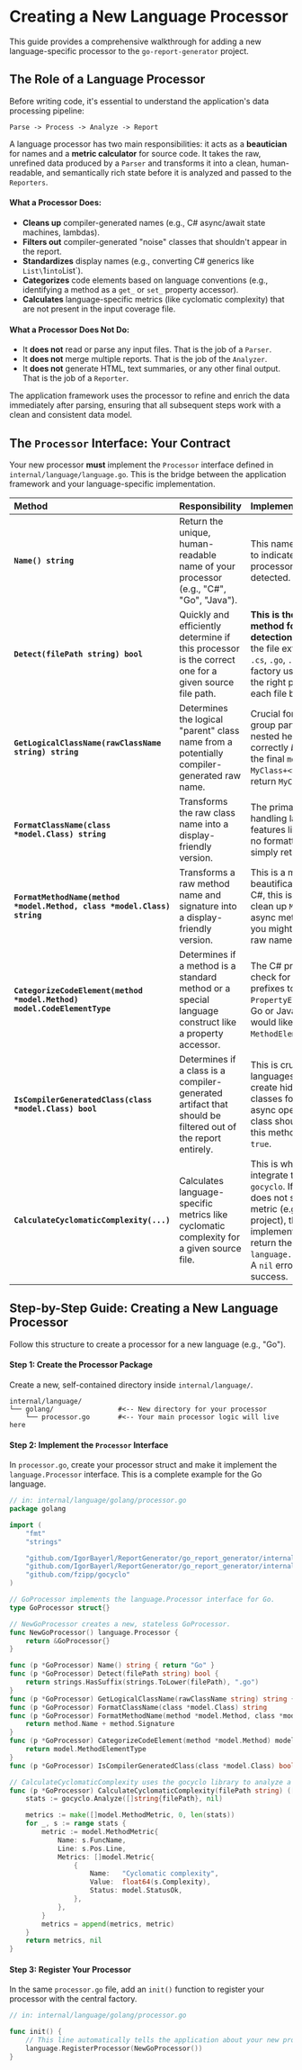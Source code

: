 # Creating a New Language Processor

This guide provides a comprehensive walkthrough for adding a new language-specific processor to the `go-report-generator` project.

## The Role of a Language Processor

Before writing code, it's essential to understand the application's data processing pipeline:

`Parse -> Process -> Analyze -> Report`

A language processor has two main responsibilities: it acts as a **beautician** for names and a **metric calculator** for source code. It takes the raw, unrefined data produced by a `Parser` and transforms it into a clean, human-readable, and semantically rich state before it is analyzed and passed to the `Reporters`.

#### What a Processor Does:

*   **Cleans up** compiler-generated names (e.g., C# async/await state machines, lambdas).
*   **Filters out** compiler-generated "noise" classes that shouldn't appear in the report.
*   **Standardizes** display names (e.g., converting C# generics like `List\`1` into `List<T>`).
*   **Categorizes** code elements based on language conventions (e.g., identifying a method as a `get_` or `set_` property accessor).
*   **Calculates** language-specific metrics (like cyclomatic complexity) that are not present in the input coverage file.

#### What a Processor **Does Not** Do:

*   It **does not** read or parse any input files. That is the job of a `Parser`.
*   It **does not** merge multiple reports. That is the job of the `Analyzer`.
*   It **does not** generate HTML, text summaries, or any other final output. That is the job of a `Reporter`.

The application framework uses the processor to refine and enrich the data immediately after parsing, ensuring that all subsequent steps work with a clean and consistent data model.

## The `Processor` Interface: Your Contract

Your new processor **must** implement the `Processor` interface defined in `internal/language/language.go`. This is the bridge between the application framework and your language-specific implementation.

| Method                                                                 | Responsibility                                                                                                                                                             | Implementation Notes                                                                                                                                                                                                                                                                                                                          |
| :--------------------------------------------------------------------- | :------------------------------------------------------------------------------------------------------------------------------------------------------------------------- | :-------------------------------------------------------------------------------------------------------------------------------------------------------------------------------------------------------------------------------------------------------------------------------------------------------------------------------------------- |
| **`Name() string`**                                                    | Return the unique, human-readable name of your processor (e.g., "C#", "Go", "Java").                                                                                       | This name is used in logs to indicate which processor was auto-detected.                                                                                                                                                                                                                                                                  |
| **`Detect(filePath string) bool`**                                     | Quickly and efficiently determine if this processor is the correct one for a given source file path.                                                                       | **This is the most critical method for automatic detection.** It should check the file extension (e.g., `.cs`, `.go`, `.java`). The factory uses this to select the right processor for each file being processed.                                                                                                                   |
| **`GetLogicalClassName(rawClassName string) string`**                  | Determines the logical "parent" class name from a potentially compiler-generated raw name.                                                                                 | Crucial for parsers to group partial classes or nested helper classes correctly *before* creating the final `model.Class`. E.g., `MyClass+<Sub>d__0` should return `MyClass`.                                                                                                                                                            |
| **`FormatClassName(class *model.Class) string`**                       | Transforms the raw class name into a display-friendly version.                                                                                                             | The primary use case is handling language features like generics. If no formatting is needed, simply return `class.Name`.                                                                                                                                                                                                                 |
| **`FormatMethodName(method *model.Method, class *model.Class) string`**| Transforms a raw method name and signature into a display-friendly version.                                                                                                | This is a main beautification step. For C#, this is where you clean up `MoveNext()` from async methods. For Go, you might just return the raw name.                                                                                                                                                                                 |
| **`CategorizeCodeElement(method *model.Method) model.CodeElementType`**| Determines if a method is a standard method or a special language construct like a property accessor.                                                                      | The C# processor will check for `get_` and `set_` prefixes to return `PropertyElementType`. A Go or Java processor would likely always return `MethodElementType`.                                                                                                                                                               |
| **`IsCompilerGeneratedClass(class *model.Class) bool`**                | Determines if a class is a compiler-generated artifact that should be filtered out of the report entirely.                                                                   | This is crucial for languages like C# that create hidden helper classes for lambdas and async operations. If a class should be removed, this method must return `true`.                                                                                                                                                                |
| **`CalculateCyclomaticComplexity(...)`**                      | Calculates language-specific metrics like cyclomatic complexity for a given source file.                                                                                   | This is where you integrate tools like `gocyclo`. If the language does not support this metric (e.g., C# in this project), the implementation **must** return the sentinel error `language.ErrNotSupported`. A `nil` error indicates success. |

## Step-by-Step Guide: Creating a New Language Processor

Follow this structure to create a processor for a new language (e.g., "Go").

#### Step 1: Create the Processor Package

Create a new, self-contained directory inside `internal/language/`.

```
internal/language/
└── golang/                #<-- New directory for your processor
    └── processor.go       #<-- Your main processor logic will live here
```

#### Step 2: Implement the `Processor` Interface

In `processor.go`, create your processor struct and make it implement the `language.Processor` interface. This is a complete example for the Go language.

```go
// in: internal/language/golang/processor.go
package golang

import (
	"fmt"
	"strings"

	"github.com/IgorBayerl/ReportGenerator/go_report_generator/internal/language"
	"github.com/IgorBayerl/ReportGenerator/go_report_generator/internal/model"
	"github.com/fzipp/gocyclo"
)

// GoProcessor implements the language.Processor interface for Go.
type GoProcessor struct{}

// NewGoProcessor creates a new, stateless GoProcessor.
func NewGoProcessor() language.Processor {
	return &GoProcessor{}
}

func (p *GoProcessor) Name() string { return "Go" }
func (p *GoProcessor) Detect(filePath string) bool {
	return strings.HasSuffix(strings.ToLower(filePath), ".go")
}
func (p *GoProcessor) GetLogicalClassName(rawClassName string) string { return rawClassName }
func (p *GoProcessor) FormatClassName(class *model.Class) string       { return class.Name }
func (p *GoProcessor) FormatMethodName(method *model.Method, class *model.Class) string {
	return method.Name + method.Signature
}
func (p *GoProcessor) CategorizeCodeElement(method *model.Method) model.CodeElementType {
	return model.MethodElementType
}
func (p *GoProcessor) IsCompilerGeneratedClass(class *model.Class) bool { return false }

// CalculateCyclomaticComplexity uses the gocyclo library to analyze a Go source file.
func (p *GoProcessor) CalculateCyclomaticComplexity(filePath string) ([]model.MethodMetric, error) {
	stats := gocyclo.Analyze([]string{filePath}, nil)

	metrics := make([]model.MethodMetric, 0, len(stats))
	for _, s := range stats {
		metric := model.MethodMetric{
			Name: s.FuncName,
			Line: s.Pos.Line,
			Metrics: []model.Metric{
				{
					Name:   "Cyclomatic complexity",
					Value:  float64(s.Complexity),
					Status: model.StatusOk,
				},
			},
		}
		metrics = append(metrics, metric)
	}
	return metrics, nil
}
```

#### Step 3: Register Your Processor

In the same `processor.go` file, add an `init()` function to register your processor with the central factory.

```go
// in: internal/language/golang/processor.go

func init() {
	// This line automatically tells the application about your new processor
	language.RegisterProcessor(NewGoProcessor())
}
```